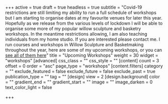 +++
active = true
draft = true
headless = true
subtitle = "Covid-19 restrictions are still limiting my ability to run a full schedule of workshops but I am starting to organise dates at my favourite venues for later this year. Hopefully as we release from the various levels of lockdown I will be able to organise some more of my popular willow sculpture and basketry workshops. In the meantime restrictions allowing, I am also teaching individuals from my home studio. If you are interested please contact me. I run courses and workshops in Willow Sculpture and Basketmaking throughout the year, here are some of my upcoming workshops, or you can [see all of them here](/workshops)"
title = "Upcoming Workshops"
weight = 30
widget = "workshops"
[advanced]
css_class = ""
css_style = ""
[content]
count = 3
offset = 0
order = "asc"
page_type = "workshops"
[content.filters]
category = ""
exclude_featured = false
exclude_future = false
exclude_past = true
publication_type = ""
tag = ""
[design]
view = 2
[design.background]
color = ""
gradient_end = ""
gradient_start = ""
image = ""
image_darken = 0
text_color_light = false

+++
